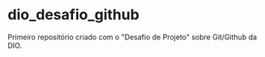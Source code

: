 # dio_desafio_github
Primeiro repositório criado com o "Desafio de Projeto" sobre Git/Github da DIO.
